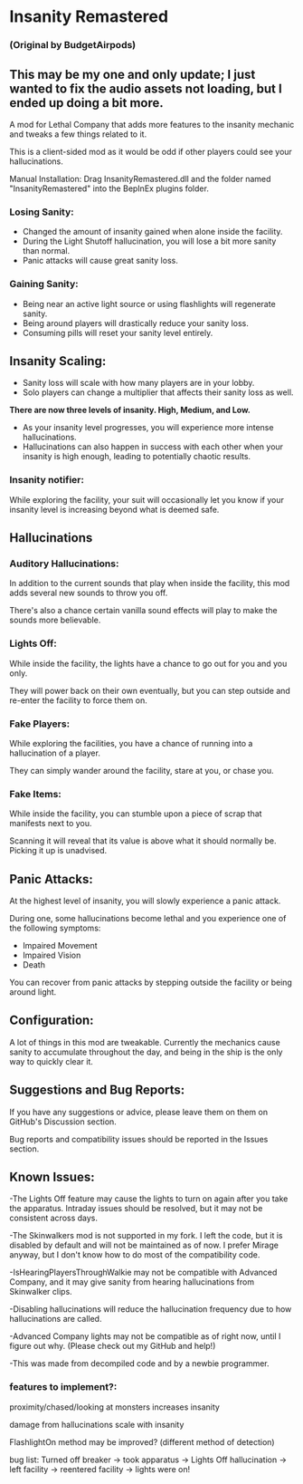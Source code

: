 # Insanity Remastered
### (Original by BudgetAirpods)

## This may be my one and only update; I just wanted to fix the audio assets not loading, but I ended up doing a bit more.

A mod for Lethal Company that adds more features to the insanity mechanic and tweaks a few things related to it.

This is a client-sided mod as it would be odd if other players could see your hallucinations.

Manual Installation:
Drag InsanityRemastered.dll and the folder named "InsanityRemastered" into the BepInEx plugins folder.


### Losing Sanity:
   - Changed the amount of insanity gained when alone inside the facility.
   - During the Light Shutoff hallucination, you will lose a bit more sanity than normal.
   - Panic attacks will cause great sanity loss.

### Gaining Sanity:
   - Being near an active light source or using flashlights will regenerate sanity.
   - Being around players will drastically reduce your sanity loss.
   - Consuming pills will reset your sanity level entirely.

## Insanity Scaling:
   - Sanity loss will scale with how many players are in your lobby.
   - Solo players can change a multiplier that affects their sanity loss as well.
     
**There are now three levels of insanity. High, Medium, and Low.**
   - As your insanity level progresses, you will experience more intense hallucinations.
   - Hallucinations can also happen in success with each other when your insanity is high enough, leading to potentially chaotic results.

### Insanity notifier:
While exploring the facility, your suit will occasionally let you know if your insanity level is increasing beyond what is deemed safe.

## Hallucinations

### Auditory Hallucinations:
In addition to the current sounds that play when inside the facility, this mod adds several new sounds to throw you off.

There's also a chance certain vanilla sound effects will play to make the sounds more believable.

### Lights Off:

While inside the facility, the lights have a chance to go out for you and you only.

They will power back on their own eventually, but you can step outside and re-enter the facility to force them on.

### Fake Players:

While exploring the facilities, you have a chance of running into a hallucination of a player.

They can simply wander around the facility, stare at you, or chase you.

### Fake Items:

While inside the facility, you can stumble upon a piece of scrap that manifests next to you.

Scanning it will reveal that its value is above what it should normally be. Picking it up is unadvised.

## Panic Attacks:

At the highest level of insanity, you will slowly experience a panic attack.

During one, some hallucinations become lethal and you experience one of the following symptoms:
- Impaired Movement
- Impaired Vision
- Death

You can recover from panic attacks by stepping outside the facility or being around light.

## Configuration:

A lot of things in this mod are tweakable. Currently the mechanics cause sanity to accumulate throughout the day, and being in the ship is the only way to quickly clear it.

## Suggestions and Bug Reports:

If you have any suggestions or advice, please leave them on them on GitHub's Discussion section.

Bug reports and compatibility issues should be reported in the Issues section.

## Known Issues:

-The Lights Off feature may cause the lights to turn on again after you take the apparatus. Intraday issues should be resolved, but it may not be consistent across days.

-The Skinwalkers mod is not supported in my fork. I left the code, but it is disabled by default and will not be maintained as of now. I prefer Mirage anyway, but I don't know how to do most of the compatibility code.

-IsHearingPlayersThroughWalkie may not be compatible with Advanced Company, and it may give sanity from hearing hallucinations from Skinwalker clips.

-Disabling hallucinations will reduce the hallucination frequency due to how hallucinations are called.

-Advanced Company lights may not be compatible as of right now, until I figure out why. (Please check out my GitHub and help!)

-This was made from decompiled code and by a newbie programmer.


### features to implement?:
proximity/chased/looking at monsters increases insanity

damage from hallucinations scale with insanity

FlashlightOn method may be improved? (different method of detection)

bug list:
Turned off breaker -> took apparatus -> Lights Off hallucination -> left facility -> reentered facility -> lights were on!
